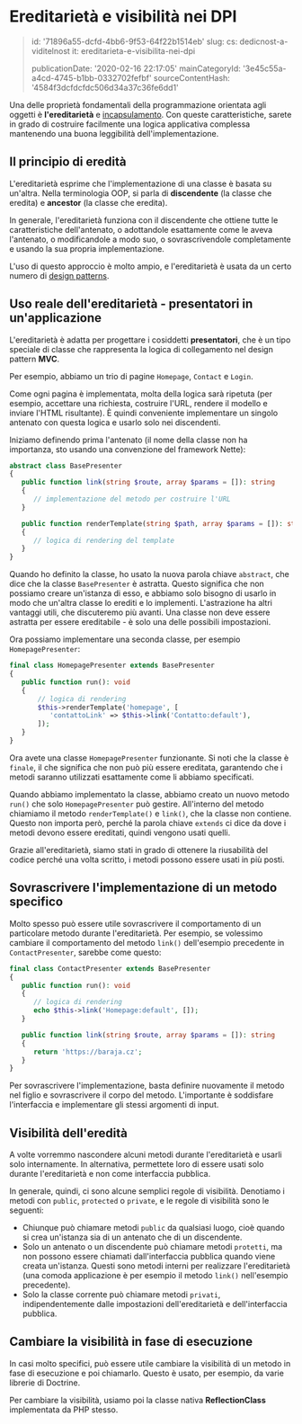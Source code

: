 Ereditarietà e visibilità nei DPI
=================================

> id: '71896a55-dcfd-4bb6-9f53-64f22b1514eb'
> slug:
> 	cs: dedicnost-a-viditelnost
> 	it: ereditarieta-e-visibilita-nei-dpi
> 
> publicationDate: '2020-02-16 22:17:05'
> mainCategoryId: '3e45c55a-a4cd-4745-b1bb-0332702fefbf'
> sourceContentHash: '4584f3dcfdcfdc506d34a37c36fe6dd1'

Una delle proprietà fondamentali della programmazione orientata agli oggetti è **l'ereditarietà** e <a href="/incapsulamento">incapsulamento</a>. Con queste caratteristiche, sarete in grado di costruire facilmente una logica applicativa complessa mantenendo una buona leggibilità dell'implementazione.

Il principio di eredità
-------------------

L'ereditarietà esprime che l'implementazione di una classe è basata su un'altra. Nella terminologia OOP, si parla di **discendente** (la classe che eredita) e **ancestor** (la classe che eredita).

In generale, l'ereditarietà funziona con il discendente che ottiene tutte le caratteristiche dell'antenato, o adottandole esattamente come le aveva l'antenato, o modificandole a modo suo, o sovrascrivendole completamente e usando la sua propria implementazione.

L'uso di questo approccio è molto ampio, e l'ereditarietà è usata da un certo numero di <a href="/design-patterns">design patterns</a>.

Uso reale dell'ereditarietà - presentatori in un'applicazione
--------------------

L'ereditarietà è adatta per progettare i cosiddetti **presentatori**, che è un tipo speciale di classe che rappresenta la logica di collegamento nel design pattern **MVC**.

Per esempio, abbiamo un trio di pagine `Homepage`, `Contact` e `Login`.

Come ogni pagina è implementata, molta della logica sarà ripetuta (per esempio, accettare una richiesta, costruire l'URL, rendere il modello e inviare l'HTML risultante). È quindi conveniente implementare un singolo antenato con questa logica e usarlo solo nei discendenti.

Iniziamo definendo prima l'antenato (il nome della classe non ha importanza, sto usando una convenzione del framework Nette):

```php
abstract class BasePresenter
{
   public function link(string $route, array $params = []): string
   {
      // implementazione del metodo per costruire l'URL
   }

   public function renderTemplate(string $path, array $params = []): string
   {
      // logica di rendering del template
   }
}
```

Quando ho definito la classe, ho usato la nuova parola chiave `abstract`, che dice che la classe `BasePresenter` è astratta. Questo significa che non possiamo creare un'istanza di esso, e abbiamo solo bisogno di usarlo in modo che un'altra classe lo erediti e lo implementi. L'astrazione ha altri vantaggi utili, che discuteremo più avanti. Una classe non deve essere astratta per essere ereditabile - è solo una delle possibili impostazioni.

Ora possiamo implementare una seconda classe, per esempio `HomepagePresenter`:

```php
final class HomepagePresenter extends BasePresenter
{
   public function run(): void
   {
       // logica di rendering
       $this->renderTemplate('homepage', [
          'contattoLink' => $this->link('Contatto:default'),
       ]);
   }
}
```

Ora avete una classe `HomepagePresenter` funzionante. Si noti che la classe è `finale`, il che significa che non può più essere ereditata, garantendo che i metodi saranno utilizzati esattamente come li abbiamo specificati.

Quando abbiamo implementato la classe, abbiamo creato un nuovo metodo `run()` che solo `HomepagePresenter` può gestire. All'interno del metodo chiamiamo il metodo `renderTemplate()` e `link()`, che la classe non contiene. Questo non importa però, perché la parola chiave `extends` ci dice da dove i metodi devono essere ereditati, quindi vengono usati quelli.

Grazie all'ereditarietà, siamo stati in grado di ottenere la riusabilità del codice perché una volta scritto, i metodi possono essere usati in più posti.

Sovrascrivere l'implementazione di un metodo specifico
------------

Molto spesso può essere utile sovrascrivere il comportamento di un particolare metodo durante l'ereditarietà. Per esempio, se volessimo cambiare il comportamento del metodo `link()` dell'esempio precedente in `ContactPresenter`, sarebbe come questo:

```php
final class ContactPresenter extends BasePresenter
{
   public function run(): void
   {
      // logica di rendering
      echo $this->link('Homepage:default', []);
   }

   public function link(string $route, array $params = []): string
   {
      return 'https://baraja.cz';
   }
}
```

Per sovrascrivere l'implementazione, basta definire nuovamente il metodo nel figlio e sovrascrivere il corpo del metodo. L'importante è soddisfare l'interfaccia e implementare gli stessi argomenti di input.

Visibilità dell'eredità
--------------------------

A volte vorremmo nascondere alcuni metodi durante l'ereditarietà e usarli solo internamente. In alternativa, permettete loro di essere usati solo durante l'ereditarietà e non come interfaccia pubblica.

In generale, quindi, ci sono alcune semplici regole di visibilità. Denotiamo i metodi con `public`, `protected` o `private`, e le regole di visibilità sono le seguenti:

- Chiunque può chiamare metodi `public` da qualsiasi luogo, cioè quando si crea un'istanza sia di un antenato che di un discendente.
- Solo un antenato o un discendente può chiamare metodi `protetti`, ma non possono essere chiamati dall'interfaccia pubblica quando viene creata un'istanza. Questi sono metodi interni per realizzare l'ereditarietà (una comoda applicazione è per esempio il metodo `link()` nell'esempio precedente).
- Solo la classe corrente può chiamare metodi `privati`, indipendentemente dalle impostazioni dell'ereditarietà e dell'interfaccia pubblica.

Cambiare la visibilità in fase di esecuzione
----------------------------

In casi molto specifici, può essere utile cambiare la visibilità di un metodo in fase di esecuzione e poi chiamarlo. Questo è usato, per esempio, da varie librerie di Doctrine.

Per cambiare la visibilità, usiamo poi la classe nativa **ReflectionClass** implementata da PHP stesso.
